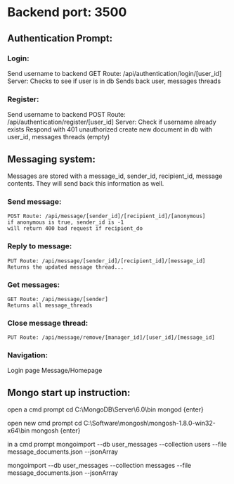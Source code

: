# Backend port: 3500

## Authentication Prompt: 
### Login: 
Send username to backend
    GET Route: /api/authentication/login/[user_id] 
    Server: 
        Checks to see if user is in db
        Sends back user, messages threads

### Register: 
Send username to backend
    POST Route: /api/authentication/register/[user_id] 
    Server: 
        Check if username already exists
        Respond with 401 unauthorized
        create new document in db with user_id, messages threads (empty) 

## Messaging system: 
Messages are stored with a message_id, sender_id, recipient_id, message contents. They will send back this information as well. 

### Send message: 
    POST Route: /api/message/[sender_id]/[recipient_id]/[anonymous]
    if anonymous is true, sender_id is -1
    will return 400 bad request if recipient_do

### Reply to message: 
    PUT Route: /api/message/[sender_id]/[recipient_id]/[message_id]
    Returns the updated message thread... 

### Get messages: 
    GET Route: /api/message/[sender]
    Returns all message_threads

### Close message thread: 
    PUT Route: /api/message/remove/[manager_id]/[user_id]/[message_id] 

### Navigation: 
Login page 
Message/Homepage 


## Mongo start up instruction: 
open a cmd prompt
cd C:\MongoDB\Server\6.0\bin 
mongod {enter}

open new cmd prompt 
cd C:\Software\mongosh\mongosh-1.8.0-win32-x64\bin
mongosh {enter}


in a cmd prompt 
mongoimport --db user_messages --collection users --file message_documents.json --jsonArray

mongoimport --db user_messages --collection messages --file message_documents.json --jsonArray
